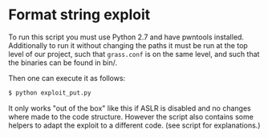 # Format string exploit

To run this script you must use Python 2.7 and have pwntools installed.
Additionally to run it without changing the paths it must be run at the top level of our project, such that `grass.conf` is on the same level, and such that the binaries can be found in bin/.

Then one can execute it as follows:

```bash
$ python exploit_put.py
```

It only works "out of the box" like this if ASLR is disabled and no changes where made to the code structure. However the script also contains some helpers to adapt the exploit to a different code. (see script for explanations.)

